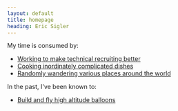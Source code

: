 ```yaml
---
layout: default
title: homepage
heading: Eric Sigler
---
```

My time is consumed by:

* [Working to make technical recruiting better][1]
* [Cooking inordinately complicated dishes][2]
* [Randomly wandering various places around the world][3]

In the past, I've been known to:

* [Build and fly high altitude balloons][4]

[1]: http://www.whitetruffle.com
[2]: /2012/04/17/cupcake-plants/
[3]: /travel.html
[4]: /balloon.html
